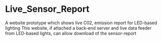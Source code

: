 # Live_Sensor_Report
A website prototype which shows live C02, emission report for LED-based lighting 
This website, if attached a back-end server and live data feeder from LED-based lights, can allow download of the sensor-report
